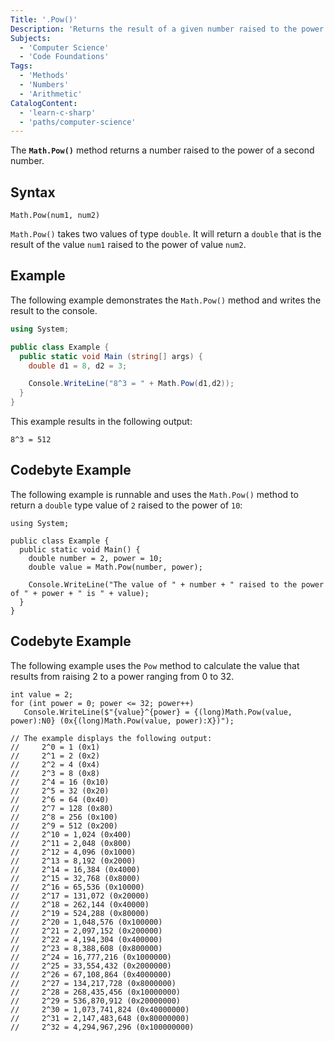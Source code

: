 ```yaml
---
Title: '.Pow()'
Description: 'Returns the result of a given number raised to the power of a second number.'
Subjects:
  - 'Computer Science'
  - 'Code Foundations'
Tags:
  - 'Methods'
  - 'Numbers'
  - 'Arithmetic'
CatalogContent:
  - 'learn-c-sharp'
  - 'paths/computer-science'
---
```


The **`Math.Pow()`** method returns a number raised to the power of a second number.

## Syntax

```pseudo
Math.Pow(num1, num2)
```

`Math.Pow()` takes two values of type `double`. It will return a `double` that is the result of the value `num1` raised to the power of value `num2`.

## Example

The following example demonstrates the `Math.Pow()` method and writes the result to the console.

```cs
using System;

public class Example {
  public static void Main (string[] args) {
    double d1 = 8, d2 = 3;

    Console.WriteLine("8^3 = " + Math.Pow(d1,d2));
  }
}
```

This example results in the following output:

```shell
8^3 = 512
```

## Codebyte Example

The following example is runnable and uses the `Math.Pow()` method to return a `double` type value of `2` raised to the power of `10`:

```codebyte/csharp
using System;

public class Example {
  public static void Main() {
    double number = 2, power = 10;
    double value = Math.Pow(number, power);

    Console.WriteLine("The value of " + number + " raised to the power of " + power + " is " + value);
  }
}
```
## Codebyte Example

The following example uses the `Pow` method to calculate the value that results from raising 2 to a power ranging from 0 to 32.

```codebyte/csharp
int value = 2;
for (int power = 0; power <= 32; power++)
   Console.WriteLine($"{value}^{power} = {(long)Math.Pow(value, power):N0} (0x{(long)Math.Pow(value, power):X})");

// The example displays the following output:
//     2^0 = 1 (0x1)
//     2^1 = 2 (0x2)
//     2^2 = 4 (0x4)
//     2^3 = 8 (0x8)
//     2^4 = 16 (0x10)
//     2^5 = 32 (0x20)
//     2^6 = 64 (0x40)
//     2^7 = 128 (0x80)
//     2^8 = 256 (0x100)
//     2^9 = 512 (0x200)
//     2^10 = 1,024 (0x400)
//     2^11 = 2,048 (0x800)
//     2^12 = 4,096 (0x1000)
//     2^13 = 8,192 (0x2000)
//     2^14 = 16,384 (0x4000)
//     2^15 = 32,768 (0x8000)
//     2^16 = 65,536 (0x10000)
//     2^17 = 131,072 (0x20000)
//     2^18 = 262,144 (0x40000)
//     2^19 = 524,288 (0x80000)
//     2^20 = 1,048,576 (0x100000)
//     2^21 = 2,097,152 (0x200000)
//     2^22 = 4,194,304 (0x400000)
//     2^23 = 8,388,608 (0x800000)
//     2^24 = 16,777,216 (0x1000000)
//     2^25 = 33,554,432 (0x2000000)
//     2^26 = 67,108,864 (0x4000000)
//     2^27 = 134,217,728 (0x8000000)
//     2^28 = 268,435,456 (0x10000000)
//     2^29 = 536,870,912 (0x20000000)
//     2^30 = 1,073,741,824 (0x40000000)
//     2^31 = 2,147,483,648 (0x80000000)
//     2^32 = 4,294,967,296 (0x100000000)
```